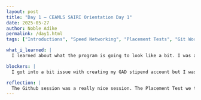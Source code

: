```yaml
---
layout: post
title: "Day 1 – CEAMLS SAIRI Orientation Day 1"
date: 2025-05-27
author: Noble Adike
permalink: /day1.html
tags: ["Introductions", "Speed Networking", "Placement Tests", "Git Workshop", "Website"]

what_i_learned: |
  I learned about what the program is going to look like a bit. I was able to learn how to create my stipend account. I refreshed my brain on the fundamentals on Git and Github. I was able to meet my teammates and learn who they are as well as their goals with the program. It was obvious that we had a lot of things in commmon amongst each other

blockers: |
  I got into a bit issue with creating my GAD stipend account but I was able to rectify. Apart from that, there were no real blockers for today

reflection: |
  The Github session was a really nice session. The Placement Test we took caught me by surpise because they announced we were taking it out of the blue. I did quite well though so it was a nice flexing of my Python muscles. I felt the instructor did a really good job in explaining the basics. It was fun getting to know my teammates and other SAIRI participants through the game and networking sessions. Awesome Day 1!!
---
```

